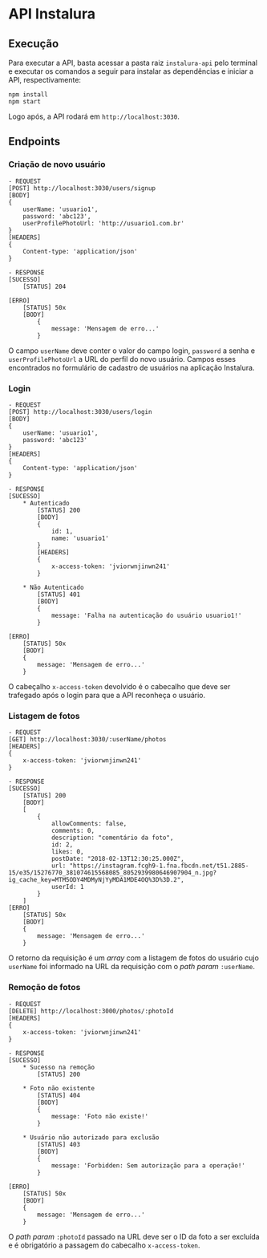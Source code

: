 # API Instalura
## Execução
Para executar a API, basta acessar a pasta raiz `instalura-api` pelo terminal e executar os comandos a seguir para instalar as dependências e iniciar a API, respectivamente:
```
npm install
npm start
```
Logo após, a API rodará em `http://localhost:3030`.
## Endpoints
### Criação de novo usuário
```
- REQUEST
[POST] http://localhost:3030/users/signup
[BODY]
{
    userName: 'usuario1',
    password: 'abc123',
    userProfilePhotoUrl: 'http://usuario1.com.br'
}
[HEADERS]
{
    Content-type: 'application/json'
}

- RESPONSE
[SUCESSO]
    [STATUS] 204

[ERRO]
    [STATUS] 50x
    [BODY]
        {
            message: 'Mensagem de erro...'
        }
```
O campo `userName` deve conter o valor do campo login, `password` a senha e `userProfilePhotoUrl` a URL do perfil do novo usuário. Campos esses encontrados no formulário de cadastro de usuários na aplicação Instalura.

### Login
```
- REQUEST
[POST] http://localhost:3030/users/login
[BODY]
{
    userName: 'usuario1',
    password: 'abc123'
}
[HEADERS]
{
    Content-type: 'application/json'
}

- RESPONSE
[SUCESSO]
    * Autenticado
        [STATUS] 200
        [BODY]
        {
            id: 1,
            name: 'usuario1'
        }
        [HEADERS]
        {
            x-access-token: 'jviorwnjinwn241'
        }

    * Não Autenticado
        [STATUS] 401
        [BODY]
        {
            message: 'Falha na autenticação do usuário usuario1!'
        }
        
[ERRO]
    [STATUS] 50x
    [BODY]
    {
        message: 'Mensagem de erro...'
    }
```
O cabeçalho `x-access-token` devolvido é o cabecalho que deve ser trafegado após o login para que a API reconheça o usuário.

### Listagem de fotos
```
- REQUEST
[GET] http://localhost:3030/:userName/photos
[HEADERS]
{
    x-access-token: 'jviorwnjinwn241'
}

- RESPONSE
[SUCESSO]
    [STATUS] 200
    [BODY]
    [
        {
            allowComments: false,
            comments: 0,
            description: "comentário da foto",
            id: 2,
            likes: 0,
            postDate: "2018-02-13T12:30:25.000Z",
            url: "https://instagram.fcgh9-1.fna.fbcdn.net/t51.2885-15/e35/15276770_381074615568085_8052939980646907904_n.jpg?ig_cache_key=MTM5ODY4MDMyNjYyMDA1MDE4OQ%3D%3D.2",
            userId: 1
        }
    ]
[ERRO]
    [STATUS] 50x
    [BODY]
    {
        message: 'Mensagem de erro...'
    }
```
O retorno da requisição é um *array* com a listagem de fotos do usuário cujo `userName` foi informado na URL da requisição com o *path param* `:userName`.
### Remoção de fotos
```
- REQUEST
[DELETE] http://localhost:3000/photos/:photoId
[HEADERS]
{
    x-access-token: 'jviorwnjinwn241'
}

- RESPONSE
[SUCESSO]
    * Sucesso na remoção
        [STATUS] 200
    
    * Foto não existente
        [STATUS] 404
        [BODY]
        {
            message: 'Foto não existe!'
        }
    
    * Usuário não autorizado para exclusão
        [STATUS] 403
        [BODY]
        {
            message: 'Forbidden: Sem autorização para a operação!'
        }
    
[ERRO]
    [STATUS] 50x
    [BODY]
    {
        message: 'Mensagem de erro...'
    }
```
O *path param* `:photoId` passado na URL deve ser o ID da foto a ser excluída e é obrigatório a passagem do cabecalho `x-access-token`.